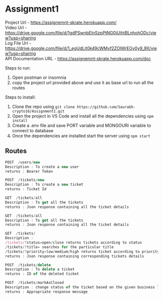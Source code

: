 # Assignment1

Project Url - https://assignemnt-skrate.herokuapp.com/
<br>
Video Url - https://drive.google.com/file/d/1gdPSwnbEInSzpPtNG0iUihtBLnhohODc/view?usp=sharing
<br>
Log File Url - https://drive.google.com/file/d/1_egUdLit0k49cWMvf2ZOlWrEGv0y9_9X/view?usp=sharing
<br>
API Documentation URL - https://assignemnt-skrate.herokuapp.com/doc

Steps to run:
1. Open postman or insomnia
2. copy the project url provided above and use it as base url to run all the routes 

Steps to install:

1. Clone the repo using  ```git clone https://github.com/Saurabh-crypto16/Assignment1.git```
2. Open the project in VS Code and install all the dependencies using ```npm install```
3. Create a .env file and save PORT variable and MONGOURI variable to connect to database
4. Once the dependencies are installed start the server using  ```npm start```

## Routes

<!-- eslint-disable no-undef -->

``` js
POST  /users/new
Description : To create a new user
returns : Bearer Token
```
<!-- eslint-disable no-undef -->

``` js
POST  /tickets/new
Description : To create a new ticket
returns : Ticket Id
```

<!-- eslint-disable no-undef -->

``` js
GET  /tickets/all
Description : To get all the tickets
returns : Json response containing all the ticket details
```

<!-- eslint-disable no-undef -->

``` js
GET  /tickets/all
Description : To get all the tickets
returns : Json response containing all the ticket details
```

<!-- eslint-disable no-undef -->

``` js
GET  /tickets/
Description :
/tickets/?status=open/close returns tickets according to status
/tickets/?title= searches for the particular title
/tickets/?priority=low/medium/high returns ticket according to priority
returns : Json response containing corresponding tickets details
```


<!-- eslint-disable no-undef -->

``` js
POST  /tickets/delete
Description : To delete a ticket
returns : ID of the deleted ticket
```

<!-- eslint-disable no-undef -->

``` js
POST  /tickets/markAsClosed
Description : change status of the ticket based on the given business logic
returns : Appropriate response message
```
